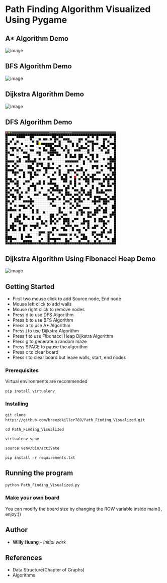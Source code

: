 # Path Finding Algorithm Visualized Using Pygame

## A* Algorithm Demo
![image](https://github.com/breezekiller789/Path_Finding_Visualized/blob/master/Demo_GIFs/Astar_Demo.gif)

## BFS Algorithm Demo
![image](https://github.com/breezekiller789/Path_Finding_Visualized/blob/master/Demo_GIFs/BFS_Demo.gif)

## Dijkstra Algorithm Demo
![image](https://github.com/breezekiller789/Path_Finding_Visualized/blob/master/Demo_GIFs/Dijkstra_Demo.gif)

## DFS Algorithm Demo
![image](https://github.com/breezekiller789/Path_Finding_Visualized/blob/master/Demo_GIFs/DFS_Demo.gif)

## Dijkstra Algorithm Using Fibonacci Heap Demo
![image](https://github.com/breezekiller789/Path_Finding_Visualized/blob/master/Demo_GIFs/Fibonacci_Heap_Dijkstra_Demo.gif)

## Getting Started

* First two mouse click to add Source node, End node
* Mouse left click to add walls
* Mouse right click to remove nodes
* Press d to use DFS Algorithm
* Press b to use BFS Algorithm
* Press a to use A* Algorithm
* Press j to use Dijkstra Algorithm
* Press f to use Fibonacci Heap Dijkstra Algorithm
* Press g to generate a random maze
* Press SPACE to pause the algorithm
* Press c to clear board
* Press r to clear board but leave walls, start, end nodes

### Prerequisites

Virtual environments are recommended

```
pip install virtualenv
```

### Installing

```
git clone https://github.com/breezekiller789/Path_Finding_Visualized.git
```
```
cd Path_Finding_Visualized
```
```
virtualenv venv
```
```
source venv/bin/activate
```
```
pip install -r requirements.txt
```

## Running the program

```
python Path_Finding_Visualized.py
```

### Make your own board

You can modify the board size by changing the ROW variable inside main(), enjoy:))

## Author

* **Willy Huang** - *Initial work*


## References

* Data Structure(Chapter of Graphs)
* Algorithms
